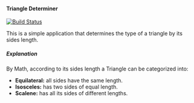#### Triangle Determiner
[![Build Status](https://travis-ci.org/flaviojmendes/triangle-determiner.svg?branch=master)](https://travis-ci.org/flaviojmendes/triangle-determiner)

This is a simple application that determines the type of a triangle by its sides length.

##### Explanation

By Math, according to its sides length a Triangle can be categorized into: 

- **Equilateral:** all sides have the same length.
- **Isosceles:** has two sides of equal length.
- **Scalene:** has all its sides of different lengths.

